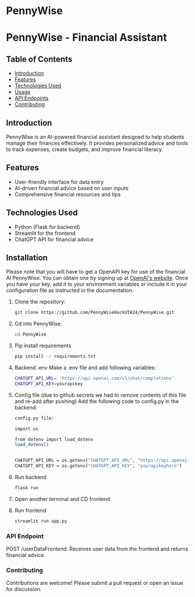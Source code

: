 # PennyWise

# PennyWise - Financial Assistant

## Table of Contents
- [Introduction](#introduction)
- [Features](#features)
- [Technologies Used](#technologies-used)
- [Usage](#usage)
- [API Endpoints](#api-endpoints)
- [Contributing](#contributing)


## Introduction
PennyWise is an AI-powered financial assistant designed to help students manage their finances effectively. It provides personalized advice and tools to track expenses, create budgets, and improve financial literacy.

## Features
- User-friendly interface for data entry
- AI-driven financial advice based on user inputs
- Comprehensive financial resources and tips

## Technologies Used
- Python (Flask for backend)
- Streamlit for the frontend
- ChatGPT API for financial advice 

## Installation

Please note that you will have to get a OpenAPI key for use of the financial AI PennyWise. You can obtain one by signing up at [OpenAI's website](https://platform.openai.com/signup). Once you have your key, add it to your environment variables or include it in your configuration file as instructed in the documentation.

1. Clone the repository:
   ```bash
   git clone https://github.com/PennyWiseHackUTA24/PennyWise.git

2. Cd into PennyWise:
    ```bash
    cd PennyWise

4. Pip install requirements
    ```bash
    pip install -r requirements.txt

5. Backend .env
     Make a .env file and add following variables:
   ```bash
   CHATGPT_API_URL= 'https://api.openai.com/v1/chat/completions'
   CHATGPT_API_KEY=yourapikey

6. Config file
  (due to github secrets we had to remove contents of this file and re-add after pushing)
   Add the following code to config.py in the backend:

   ```bash
   config.py file:

   import os

   from dotenv import load_dotenv
   load_dotenv()


   CHATGPT_API_URL = os.getenv("CHATGPT_API_URL", "https://api.openai.com/v1/chat/completions")
   CHATGPT_API_KEY = os.getenv("CHATGPT_API_KEY", "yourapikeyhere")

7. Run backend
   ```bash
   flask run

8. Open another terminal and CD frontend
9. Run frontend
    ```bash
    streamlit run app.py


### API Endpoint
POST /userDataFrontend: Receives user data from the frontend and returns financial advice.

### Contributing
Contributions are welcome! Please submit a pull request or open an issue for discussion.
